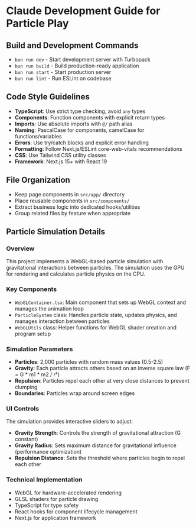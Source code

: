 # Claude Development Guide for Particle Play

## Build and Development Commands
- `bun run dev` - Start development server with Turbopack
- `bun run build` - Build production-ready application
- `bun run start` - Start production server
- `bun run lint` - Run ESLint on codebase

## Code Style Guidelines
- **TypeScript**: Use strict type checking, avoid `any` types
- **Components**: Function components with explicit return types
- **Imports**: Use absolute imports with `@/` path alias
- **Naming**: PascalCase for components, camelCase for functions/variables
- **Errors**: Use try/catch blocks and explicit error handling
- **Formatting**: Follow Next.js/ESLint core-web-vitals recommendations
- **CSS**: Use Tailwind CSS utility classes
- **Framework**: Next.js 15+ with React 19

## File Organization
- Keep page components in `src/app/` directory
- Place reusable components in `src/components/`
- Extract business logic into dedicated hooks/utilities
- Group related files by feature when appropriate

## Particle Simulation Details

### Overview
This project implements a WebGL-based particle simulation with gravitational interactions between particles. The simulation uses the GPU for rendering and calculates particle physics on the CPU.

### Key Components
- `WebGLContainer.tsx`: Main component that sets up WebGL context and manages the animation loop
- `ParticleSystem` class: Handles particle state, updates physics, and manages interaction between particles
- `WebGLUtils` class: Helper functions for WebGL shader creation and program setup

### Simulation Parameters
- **Particles**: 2,000 particles with random mass values (0.5-2.5)
- **Gravity**: Each particle attracts others based on an inverse square law (F = G * m1 * m2 / r²)
- **Repulsion**: Particles repel each other at very close distances to prevent clumping
- **Boundaries**: Particles wrap around screen edges

### UI Controls
The simulation provides interactive sliders to adjust:
- **Gravity Strength**: Controls the strength of gravitational attraction (G constant)
- **Gravity Radius**: Sets maximum distance for gravitational influence (performance optimization)
- **Repulsion Distance**: Sets the threshold where particles begin to repel each other

### Technical Implementation
- WebGL for hardware-accelerated rendering
- GLSL shaders for particle drawing
- TypeScript for type safety
- React hooks for component lifecycle management
- Next.js for application framework